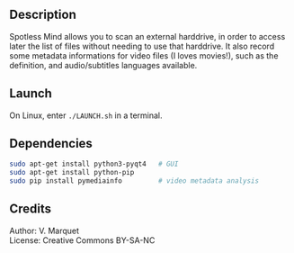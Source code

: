 Description
-----------
Spotless Mind allows you to scan an external harddrive, in order to access later the list of files without needing to use that harddrive. It also record some metadata informations for video files (I loves movies!), such as the definition, and audio/subtitles languages available.

Launch
------
On Linux, enter `./LAUNCH.sh` in a terminal.

Dependencies
------------
```bash
sudo apt-get install python3-pyqt4   # GUI
sudo apt-get install python-pip
sudo pip install pymediainfo         # video metadata analysis
```

Credits
-------
Author: V. Marquet  
License: Creative Commons BY-SA-NC